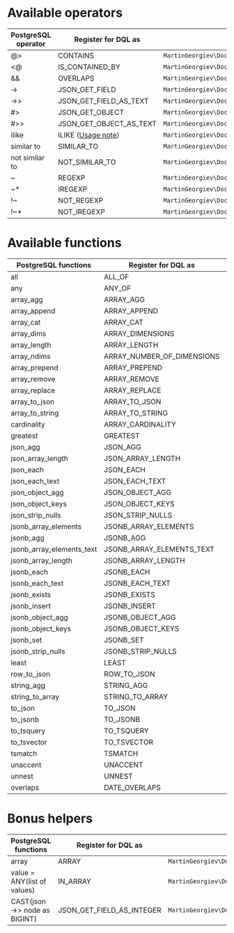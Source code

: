 # Available operators

| PostgreSQL operator | Register for DQL as                             | Implemented by                                                        
|---------------------|-------------------------------------------------|-----------------------------------------------------------------------|
| @>                  | CONTAINS                                        | `MartinGeorgiev\Doctrine\ORM\Query\AST\Functions\Contains`            | 
| <@                  | IS_CONTAINED_BY                                 | `MartinGeorgiev\Doctrine\ORM\Query\AST\Functions\IsContainedBy`       | 
| &&                  | OVERLAPS                                        | `MartinGeorgiev\Doctrine\ORM\Query\AST\Functions\Overlaps`            | 
| ->                  | JSON_GET_FIELD                                  | `MartinGeorgiev\Doctrine\ORM\Query\AST\Functions\JsonGetField`        | 
| ->>                 | JSON_GET_FIELD_AS_TEXT                          | `MartinGeorgiev\Doctrine\ORM\Query\AST\Functions\JsonGetFieldAsText`  |
| #>                  | JSON_GET_OBJECT                                 | `MartinGeorgiev\Doctrine\ORM\Query\AST\Functions\JsonGetObject`       |
| #>>                 | JSON_GET_OBJECT_AS_TEXT                         | `MartinGeorgiev\Doctrine\ORM\Query\AST\Functions\JsonGetObjectAsText` |
| ilike               | ILIKE ([Usage note](USE-CASES-AND-EXAMPLES.md)) | `MartinGeorgiev\Doctrine\ORM\Query\AST\Functions\Ilike`               | 
| similar to          | SIMILAR_TO                                      | `MartinGeorgiev\Doctrine\ORM\Query\AST\Functions\SimilarTo`           | 
| not similar to      | NOT_SIMILAR_TO                                  | `MartinGeorgiev\Doctrine\ORM\Query\AST\Functions\NotSimilarTo`        | 
| ~                   | REGEXP                                          | `MartinGeorgiev\Doctrine\ORM\Query\AST\Functions\Regexp`              | 
| ~*                  | IREGEXP                                         | `MartinGeorgiev\Doctrine\ORM\Query\AST\Functions\IRegexp`             | 
| !~                  | NOT_REGEXP                                      | `MartinGeorgiev\Doctrine\ORM\Query\AST\Functions\NotRegexp`           | 
| !~*                 | NOT_IREGEXP                                     | `MartinGeorgiev\Doctrine\ORM\Query\AST\Functions\NotIRegexp`          | 


# Available functions

| PostgreSQL functions | Register for DQL as | Implemented by
|---|---|---|
| all | ALL_OF | `MartinGeorgiev\Doctrine\ORM\Query\AST\Functions\All` | 
| any | ANY_OF | `MartinGeorgiev\Doctrine\ORM\Query\AST\Functions\Any` | 
| array_agg | ARRAY_AGG | `MartinGeorgiev\Doctrine\ORM\Query\AST\Functions\ArrayAgg` | 
| array_append | ARRAY_APPEND | `MartinGeorgiev\Doctrine\ORM\Query\AST\Functions\ArrayAppend` | 
| array_cat | ARRAY_CAT | `MartinGeorgiev\Doctrine\ORM\Query\AST\Functions\ArrayCat` | 
| array_dims | ARRAY_DIMENSIONS | `MartinGeorgiev\Doctrine\ORM\Query\AST\Functions\ArrayDimensions` | 
| array_length | ARRAY_LENGTH | `MartinGeorgiev\Doctrine\ORM\Query\AST\Functions\ArrayLength` | 
| array_ndims | ARRAY_NUMBER_OF_DIMENSIONS | `MartinGeorgiev\Doctrine\ORM\Query\AST\Functions\ArrayNumberOfDimensions` | 
| array_prepend | ARRAY_PREPEND | `MartinGeorgiev\Doctrine\ORM\Query\AST\Functions\ArrayPrepend` | 
| array_remove | ARRAY_REMOVE | `MartinGeorgiev\Doctrine\ORM\Query\AST\Functions\ArrayRemove` | 
| array_replace | ARRAY_REPLACE | `MartinGeorgiev\Doctrine\ORM\Query\AST\Functions\ArrayReplace` | 
| array_to_json | ARRAY_TO_JSON | `MartinGeorgiev\Doctrine\ORM\Query\AST\Functions\ArrayToJson` |
| array_to_string | ARRAY_TO_STRING | `MartinGeorgiev\Doctrine\ORM\Query\AST\Functions\ArrayToString` |  
| cardinality | ARRAY_CARDINALITY | `MartinGeorgiev\Doctrine\ORM\Query\AST\Functions\Cardinality` | 
| greatest | GREATEST | `MartinGeorgiev\Doctrine\ORM\Query\AST\Functions\Greatest` | 
| json_agg | JSON_AGG | `MartinGeorgiev\Doctrine\ORM\Query\AST\Functions\JsonAgg` | 
| json_array_length | JSON_ARRAY_LENGTH | `MartinGeorgiev\Doctrine\ORM\Query\AST\Functions\JsonArrayLength` | 
| json_each | JSON_EACH | `MartinGeorgiev\Doctrine\ORM\Query\AST\Functions\JsonEach` | 
| json_each_text | JSON_EACH_TEXT | `MartinGeorgiev\Doctrine\ORM\Query\AST\Functions\JsonEachText` | 
| json_object_agg | JSON_OBJECT_AGG | `MartinGeorgiev\Doctrine\ORM\Query\AST\Functions\JsonObjectAgg` | 
| json_object_keys | JSON_OBJECT_KEYS | `MartinGeorgiev\Doctrine\ORM\Query\AST\Functions\JsonObjectKeys` | 
| json_strip_nulls | JSON_STRIP_NULLS | `MartinGeorgiev\Doctrine\ORM\Query\AST\Functions\JsonStripNulls` | 
| jsonb_array_elements | JSONB_ARRAY_ELEMENTS | `MartinGeorgiev\Doctrine\ORM\Query\AST\Functions\JsonbArrayElements` | 
| jsonb_agg | JSONB_AGG | `MartinGeorgiev\Doctrine\ORM\Query\AST\Functions\JsonbAgg` | 
| jsonb_array_elements_text | JSONB_ARRAY_ELEMENTS_TEXT | `MartinGeorgiev\Doctrine\ORM\Query\AST\Functions\JsonbArrayElementsText` | 
| jsonb_array_length | JSONB_ARRAY_LENGTH | `MartinGeorgiev\Doctrine\ORM\Query\AST\Functions\JsonbArrayLength` | 
| jsonb_each | JSONB_EACH | `MartinGeorgiev\Doctrine\ORM\Query\AST\Functions\JsonbEach` | 
| jsonb_each_text | JSONB_EACH_TEXT | `MartinGeorgiev\Doctrine\ORM\Query\AST\Functions\JsonbEachText` | 
| jsonb_exists | JSONB_EXISTS | `MartinGeorgiev\Doctrine\ORM\Query\AST\Functions\JsonbExists` | 
| jsonb_insert | JSONB_INSERT | `MartinGeorgiev\Doctrine\ORM\Query\AST\Functions\JsonbInsert` | 
| jsonb_object_agg | JSONB_OBJECT_AGG | `MartinGeorgiev\Doctrine\ORM\Query\AST\Functions\JsonbObjectAgg` | 
| jsonb_object_keys | JSONB_OBJECT_KEYS | `MartinGeorgiev\Doctrine\ORM\Query\AST\Functions\JsonbObjectKeys` | 
| jsonb_set | JSONB_SET | `MartinGeorgiev\Doctrine\ORM\Query\AST\Functions\JsonbSet` | 
| jsonb_strip_nulls | JSONB_STRIP_NULLS | `MartinGeorgiev\Doctrine\ORM\Query\AST\Functions\JsonbStripNulls` | 
| least | LEAST | `MartinGeorgiev\Doctrine\ORM\Query\AST\Functions\Least` | 
| row_to_json | ROW_TO_JSON | `MartinGeorgiev\Doctrine\ORM\Query\AST\Functions\RowToJson` | 
| string_agg | STRING_AGG | `MartinGeorgiev\Doctrine\ORM\Query\AST\Functions\StringAgg` | 
| string_to_array | STRING_TO_ARRAY | `MartinGeorgiev\Doctrine\ORM\Query\AST\Functions\StringToArray` | 
| to_json | TO_JSON | `MartinGeorgiev\Doctrine\ORM\Query\AST\Functions\ToJson` | 
| to_jsonb | TO_JSONB | `MartinGeorgiev\Doctrine\ORM\Query\AST\Functions\ToJsonb` | 
| to_tsquery | TO_TSQUERY | `MartinGeorgiev\Doctrine\ORM\Query\AST\Functions\ToTsquery` | 
| to_tsvector | TO_TSVECTOR | `MartinGeorgiev\Doctrine\ORM\Query\AST\Functions\ToTsvector` | 
| tsmatch | TSMATCH | `MartinGeorgiev\Doctrine\ORM\Query\AST\Functions\Tsmatch` | 
| unaccent | UNACCENT | `MartinGeorgiev\Doctrine\ORM\Query\AST\Functions\Unaccent` | 
| unnest | UNNEST | `MartinGeorgiev\Doctrine\ORM\Query\AST\Functions\Unnest` | 
| overlaps | DATE_OVERLAPS | `MartinGeorgiev\Doctrine\ORM\Query\AST\Functions\DateOverlaps` | 


# Bonus helpers

| PostgreSQL functions | Register for DQL as | Implemented by
|---|---|---|
| array | ARRAY | `MartinGeorgiev\Doctrine\ORM\Query\AST\Functions\Arr` | 
| value = ANY(list of values) | IN_ARRAY | `MartinGeorgiev\Doctrine\ORM\Query\AST\Functions\InArray` | 
| CAST(json ->> node as BIGINT) | JSON_GET_FIELD_AS_INTEGER | `MartinGeorgiev\Doctrine\ORM\Query\AST\Functions\JsonGetFieldAsInteger` | 
